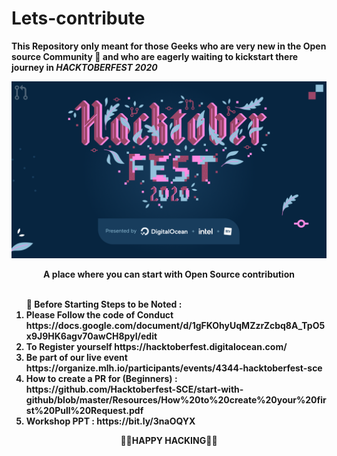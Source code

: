 # Lets-contribute

<B>This Repository only meant for those Geeks who are very new in the Open source Community 🤩 and who are eagerly waiting  to kickstart there journey in *HACKTOBERFEST 2020* </B></div>

![hacktoberfest](https://github.com/Hacktoberfest-SCE/start-with-github/blob/master/Resources/HF2020%20Events%201920x1080%20Centered.png)
<div align="center"> <b>A place where you can start with Open Source contribution<b> </div> <br>
  
<ol> 
📌 Before Starting <B>Steps to be Noted :</B> 
        <li><B> Please Follow the code of Conduct https://docs.google.com/document/d/1gFKOhyUqMZzrZcbq8A_TpO5x9J9HK6agv70awCH8pyI/edit</li> 
  <li><B> To Register yourself https://hacktoberfest.digitalocean.com/ <br>
  <li><B> Be part of our live event https://organize.mlh.io/participants/events/4344-hacktoberfest-sce <br>
  <li><B> How to create a PR for (Beginners) : https://github.com/Hacktoberfest-SCE/start-with-github/blob/master/Resources/How%20to%20create%20your%20first%20Pull%20Request.pdf
    <li><B> Workshop PPT : https://bit.ly/3naOQYX</B></li>
</ol>
    <div align="center"> 🎊🎊HAPPY HACKING🎊🎊 </div>
